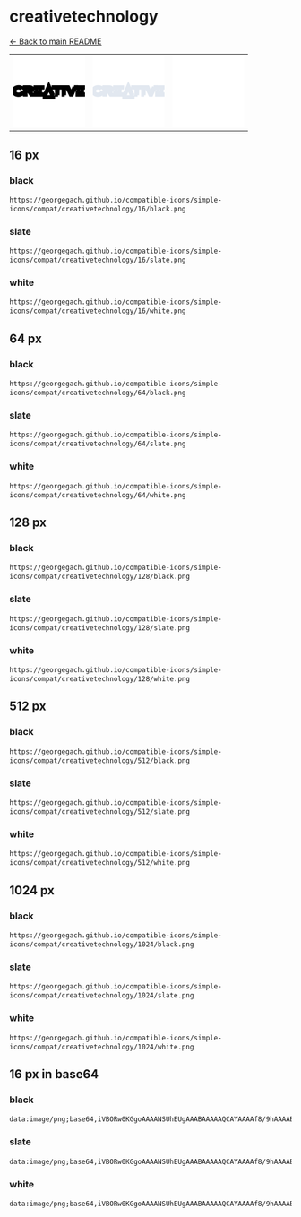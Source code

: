 # creativetechnology

[← Back to main README](../../README.md)

<table><tr>
  <td><img src="./128/black.png" width="128" alt="creativetechnology black icon" /></td>
  <td><img src="./128/slate.png" width="128" alt="creativetechnology slate icon" /></td>
  <td><img src="./128/white.png" width="128" alt="creativetechnology white icon" /></td>
</tr></table>

## 16 px

### black
```
https://georgegach.github.io/compatible-icons/simple-icons/compat/creativetechnology/16/black.png
```

### slate
```
https://georgegach.github.io/compatible-icons/simple-icons/compat/creativetechnology/16/slate.png
```

### white
```
https://georgegach.github.io/compatible-icons/simple-icons/compat/creativetechnology/16/white.png
```

## 64 px

### black
```
https://georgegach.github.io/compatible-icons/simple-icons/compat/creativetechnology/64/black.png
```

### slate
```
https://georgegach.github.io/compatible-icons/simple-icons/compat/creativetechnology/64/slate.png
```

### white
```
https://georgegach.github.io/compatible-icons/simple-icons/compat/creativetechnology/64/white.png
```

## 128 px

### black
```
https://georgegach.github.io/compatible-icons/simple-icons/compat/creativetechnology/128/black.png
```

### slate
```
https://georgegach.github.io/compatible-icons/simple-icons/compat/creativetechnology/128/slate.png
```

### white
```
https://georgegach.github.io/compatible-icons/simple-icons/compat/creativetechnology/128/white.png
```

## 512 px

### black
```
https://georgegach.github.io/compatible-icons/simple-icons/compat/creativetechnology/512/black.png
```

### slate
```
https://georgegach.github.io/compatible-icons/simple-icons/compat/creativetechnology/512/slate.png
```

### white
```
https://georgegach.github.io/compatible-icons/simple-icons/compat/creativetechnology/512/white.png
```

## 1024 px

### black
```
https://georgegach.github.io/compatible-icons/simple-icons/compat/creativetechnology/1024/black.png
```

### slate
```
https://georgegach.github.io/compatible-icons/simple-icons/compat/creativetechnology/1024/slate.png
```

### white
```
https://georgegach.github.io/compatible-icons/simple-icons/compat/creativetechnology/1024/white.png
```

## 16 px in base64

### black
```
data:image/png;base64,iVBORw0KGgoAAAANSUhEUgAAABAAAAAQCAYAAAAf8/9hAAAABmJLR0QA/wD/AP+gvaeTAAAAkklEQVQ4je3PvwqBcRSH8c/vlaREmazKIJPciBtxBW7HDbgGs0mxmBiUiSh/8nc5g80ky/ss3zN8e8455Pyc0rdCQhctVFHECm1cUMMTt8gH5rijhwz2mOAcpXvkFFuccMASV+wibzhmYenEuevYktCMUgrJCAtsMEMBxYQKGmE9oh7v9TGIeYgxyiF8ffRy/s4bvIYj5Ytx7WwAAAAASUVORK5CYII=
```

### slate
```
data:image/png;base64,iVBORw0KGgoAAAANSUhEUgAAABAAAAAQCAYAAAAf8/9hAAAABmJLR0QA/wD/AP+gvaeTAAAA0ElEQVQ4je3PMUrDABiG4ff7kxIs2oI4uCgIDuIkgufwIp7A63gBT+JQ0KWTRUSzGCyUpkn+z0VnJ8Ghz/wuL2z9rfnc1W+NXuqPC9BppidOj6IsnjM5Uw5rKaYDpKQOMu0YXOZjdEVPDJcQocVb0yDNMFfgCjuRAunB9pHMnkUv9G77WNIKGEsO2+swBPY5uBJeIA2AsE+EOyMJVhJ3IZ6AV/DMpoAYqa7r3ZbqMLq+3YxjGRvtAxTWdeKb79Xbdjm9Lw+anfiUcmL/dFv/wRejV2TUMpoS/QAAAABJRU5ErkJggg==
```

### white
```
data:image/png;base64,iVBORw0KGgoAAAANSUhEUgAAABAAAAAQCAYAAAAf8/9hAAAABmJLR0QA/wD/AP+gvaeTAAAAnElEQVQ4je3PMWqCYRBF0fP9ImKIEaxsFAIWIZUIWUc24grcjhtwJRaC9loE0gmCKNGMzRR2VmLjbWaK++YxPLkvEdG45ZSIGGKAN9SxxgcOaOMffznPWOKEEaoSEVss8IVGihXm6KGVgV/0scdLOocql88Mb7Kl4D2bS4amWOEnC2uol4h4RRdH7NDJ974xzn2CGZp5MK68Jw/nAnuOKOW54IaxAAAAAElFTkSuQmCC
```

